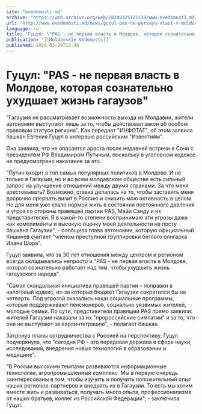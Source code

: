 ```yaml
---
site: "evedomosti.md"
archive: "https://web.archive.org/web/20240325121139/www.evedomosti.md/news/gucul-pas-ne-pervaya-vlast-v-moldove-kotoraya-soznatelno-uhu"
url: "http://www.evedomosti.md/news/gucul-pas-ne-pervaya-vlast-v-moldove-kotoraya-soznatelno-uhu"
language: ru
title: "Гуцул: \"PAS - не первая власть в Молдове, которая сознательно ухудшает жизнь гагаузов\""
publication: '[[Moldavskie Vedomosti]]'
published: 2024-03-20T12:36
---
```


# Гуцул: "PAS - не первая власть в Молдове, которая сознательно ухудшает жизнь гагаузов"

"Гагаузия не рассматривает возможность выхода из Молдавии, жители автономии выступают лишь за то, чтобы действовал закон об особом правовом статусе региона". Как передает "ИНФОТАГ", об этом заявила башкан Евгения Гуцул в интервью российским "Известиям".

Она заявила, что не опасается ареста после недавней встречи в Сочи с президентом РФ Владимиром Путиным, поскольку в уголовном кодексе не предусмотрено наказание за это.

"Путин входит в топ самых популярных политиков в Молдове. И не только в Гагаузии, но и во всем молдавском обществе есть сильный запрос на улучшение отношений между двумя странами. За что меня арестовывать? Возможно, ставка делалась на то, чтобы заставить меня досрочно прервать визит в Россию и снизить мою активность в целом. Но для меня уже стало нормой жить в состоянии постоянного давления и угроз со стороны правящей партии РAS, Майи Санду и их представителей. Я в какой-то степени воспринимаю эти угрозы даже как комплименты и высокую оценку моей деятельности на посту башкана Гагаузии", - сообщила глава автономии, которую официальный Кишинев считает "членом преступной группировки беглого олигарха Илана Шора".

Гуцул заявила, что за 30 лет отношения между центром и регионом всегда складывались непросто и "PAS - не первая власть в Молдове, которая сознательно работает над тем, чтобы ухудшить жизнь гагаузского народа".

"Самая скандальная инициатива правящей партии - поправки в налоговый кодекс, из-за которых бюджет Гагаузии сократился бы на четверть. Под угрозой оказались наши социальные программы, которые поддерживают пенсионеров, социально уязвимых жителей, молодые семьи. По сути, представители правящей PAS прямо заявили: жителей Гагаузии наказали за их "пророссийские симпатии" и за то, что они не выступают за евроинтеграцию", - полагает башкан.

Затронув планы сотрудничества с Россией на перспективу, Гуцул подчеркнула, что "сегодня РФ - это передовая держава в сфере науки, исследований, внедрения новых технологий в образовании и медицине".

"В России высокими темпами развиваются информационные технологии, агропромышленный комплекс. Мы в первую очередь заинтересованы в том, чтобы изучить и получить положительный опыт наших регионов-партнеров и внедрять их в Гагаузии. То есть мы хотим вместе жить и развиваться, получать много опыта, профессионализма от наших братьев, коллег из Российской Федерации", - заключила Гуцул.